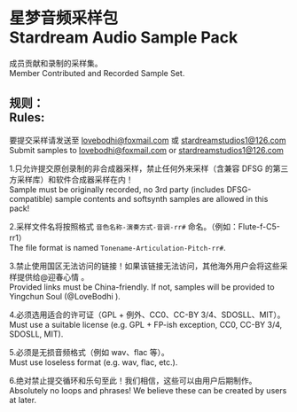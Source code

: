 # 星梦音频采样包<br/>Stardream Audio Sample Pack

成员贡献和录制的采样集。<br/>
Member Contributed and Recorded Sample Set.

## 规则：<br/>Rules:<br/>

要提交采样请发送至 lovebodhi@foxmail.com 或 stardreamstudios1@126.com <br/> Submit samples to lovebodhi@foxmail.com or stardreamstudios1@126.com

1.只允许提交原创录制的非合成器采样，禁止任何外来采样（含兼容 DFSG 的第三方采样库）和软件合成器采样在内！<br/>Sample must be originally recorded, no 3rd party (includes DFSG-compatible) sample contents and softsynth samples are allowed in this pack!

2.采样文件名将按照格式 `音色名称-演奏方式-音调-rr#` 命名。（例如：Flute-f-C5-rr1）<br/>The file format is named `Tonename-Articulation-Pitch-rr#`.

3.禁止使用国区无法访问的链接！如果该链接无法访问，其他海外用户会将这些采样提供给@迎春心情 。<br/>Provided links must be China-friendly. If not, samples will be provided to Yingchun Soul (@LoveBodhi ).

4.必须选用适合的许可证（GPL + 例外、CC0、CC-BY 3/4、SDOSLL、MIT）。<br/>Must use a suitable license (e.g. GPL + FP-ish exception, CC0, CC-BY 3/4, SDOSLL, MIT).

5.必须是无损音频格式（例如 wav、flac 等）。<br/>Must use loseless format (e.g. wav, flac, etc.).

6.绝对禁止提交循环和乐句至此！我们相信，这些可以由用户后期制作。<br/>Absolutely no loops and phrases! We believe these can be created by users at later.
